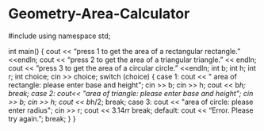# Geometry-Area-Calculator
#include <iostream>
using namespace std;

int main() {
	cout << “press 1 to get the area of a rectangular rectangle.” <<endln;
cout << “press 2 to get the area of a triangular triangle.” << endln;
cout << ”press 3 to get the area of a circular circle.” <<endln;
int b;
int h;
int r;
	int choice;
	cin >> choice;
	switch (choice) {
		case 1: 
			cout << " area of rectangle: please enter base and height";
				cin >> b;
				cin >> h;
				cout << b*h;
			break;
		case 2:
			cout<< "area of triangle: please enter base and height";
				cin >> b;
				cin >> h;
				cout << b*h/2;
			break;
		case 3:
			cout << "area of circle: please enter radius";
				cin >> r;
				cout << 3.14*r*r
			break;
		default:
			cout << “Error. Please try again.”;
			break;
}
}
